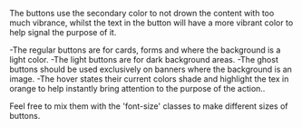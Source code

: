 The buttons use the secondary color to not drown the content with too much vibrance, whilst the text in the button will have a more vibrant color to help signal the purpose of it.

-The regular buttons are for cards, forms and where the background is a light color.
-The light buttons are for dark background areas.
-The ghost buttons should be used exclusively on banners where the background is an image.
-The hover states their current colors shade and highlight the tex in orange to help instantly bring attention to the purpose of the action..

Feel free to mix them with the 'font-size' classes to make different sizes of buttons.
